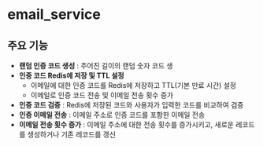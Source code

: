 # email_service

## 주요 기능
- **랜덤 인증 코드 생성** : 주어진 길이의 랜덤 숫자 코드 생
- **인증 코드 Redis에 저장 및 TTL 설정**
  - 이메일에 대한 인증 코드를 Redis에 저장하고 TTL(기본 만료 시간) 설정
  - 이메일로 인증 코드 전송 및 이메일 전송 횟수 증가
- **인증 코드 검증** : Redis에 저장된 코드와 사용자가 입력한 코드를 비교하여 검증
- **인증 이메일 전송** : 이메일 주소로 인증 코드를 포함한 이메일 전송
- **이메일 전송 횟수 증가** : 이메일 주소에 대한 전송 횟수를 증가시키고, 새로운 레코드를 생성하거나 기존 레코드를 갱신
